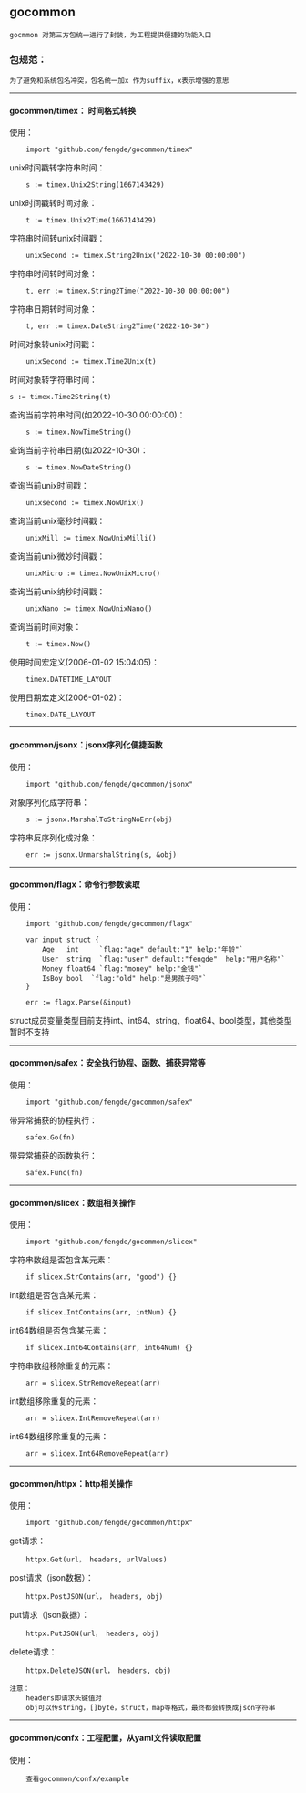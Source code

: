 ## gocommon

    gocmmon 对第三方包统一进行了封装，为工程提供便捷的功能入口

### 包规范：

    为了避免和系统包名冲突，包名统一加x 作为suffix，x表示增强的意思

---
#### gocommon/timex： 时间格式转换
使用： 
```
    import "github.com/fengde/gocommon/timex"
```

unix时间戳转字符串时间：
```
    s := timex.Unix2String(1667143429)
```

unix时间戳转时间对象： 
```
    t := timex.Unix2Time(1667143429)
```
    
字符串时间转unix时间戳：
```    
    unixSecond := timex.String2Unix("2022-10-30 00:00:00")
```
字符串时间转时间对象：
```
    t, err := timex.String2Time("2022-10-30 00:00:00")
```

字符串日期转时间对象： 
```
    t, err := timex.DateString2Time("2022-10-30")
```
    
时间对象转unix时间戳：
```
    unixSecond := timex.Time2Unix(t)
```
    
时间对象转字符串时间： 
```
s := timex.Time2String(t)
```

查询当前字符串时间(如2022-10-30 00:00:00)：
```
    s := timex.NowTimeString()
```

查询当前字符串日期(如2022-10-30)：
```
    s := timex.NowDateString()
```

查询当前unix时间戳：
```
    unixsecond := timex.NowUnix()
```

查询当前unix毫秒时间戳：
```
    unixMill := timex.NowUnixMilli()
```

查询当前unix微妙时间戳：
```
    unixMicro := timex.NowUnixMicro()
```

查询当前unix纳秒时间戳：
```
    unixNano := timex.NowUnixNano()
```

查询当前时间对象：
```
    t := timex.Now()
```
    
使用时间宏定义(2006-01-02 15:04:05)：
```
    timex.DATETIME_LAYOUT
```

使用日期宏定义(2006-01-02)：
```
    timex.DATE_LAYOUT
```

---
#### gocommon/jsonx：jsonx序列化便捷函数
使用： 
```
    import "github.com/fengde/gocommon/jsonx"
```

对象序列化成字符串： 
```
    s := jsonx.MarshalToStringNoErr(obj)
```
字符串反序列化成对象：
```
    err := jsonx.UnmarshalString(s, &obj)
```

---
#### gocommon/flagx：命令行参数读取
    
使用： 
```
    import "github.com/fengde/gocommon/flagx"
    
    var input struct {
        Age   int     `flag:"age" default:"1" help:"年龄"`
        User  string  `flag:"user" default:"fengde"  help:"用户名称"`
        Money float64 `flag:"money" help:"金钱"`
        IsBoy bool  `flag:"old" help:"是男孩子吗"`
    }
    
    err := flagx.Parse(&input)
```

struct成员变量类型目前支持int、int64、string、float64、bool类型，其他类型暂时不支持

---
#### gocommon/safex：安全执行协程、函数、捕获异常等
使用：
```
    import "github.com/fengde/gocommon/safex"
```
    
带异常捕获的协程执行： 
```
    safex.Go(fn)
```

带异常捕获的函数执行： 
```
    safex.Func(fn)
```

---
#### gocommon/slicex：数组相关操作
使用：
```
    import "github.com/fengde/gocommon/slicex"  
```

字符串数组是否包含某元素： 
```
    if slicex.StrContains(arr, "good") {}
```
int数组是否包含某元素：
```
    if slicex.IntContains(arr, intNum) {}
```

int64数组是否包含某元素：
```
    if slicex.Int64Contains(arr, int64Num) {}
```

字符串数组移除重复的元素：
```
    arr = slicex.StrRemoveRepeat(arr)
```

int数组移除重复的元素：
```
    arr = slicex.IntRemoveRepeat(arr)
```

int64数组移除重复的元素：
```
    arr = slicex.Int64RemoveRepeat(arr)
```
---

#### gocommon/httpx：http相关操作

使用：
```
    import "github.com/fengde/gocommon/httpx"
```

get请求：
```
    httpx.Get(url， headers, urlValues)
```

post请求（json数据）：
```
    httpx.PostJSON(url， headers, obj)
```

put请求（json数据）：
```
    httpx.PutJSON(url， headers, obj)
```

delete请求：
```
    httpx.DeleteJSON(url， headers, obj)
```

    注意：
        headers即请求头键值对
        obj可以传string，[]byte，struct，map等格式，最终都会转换成json字符串

---
#### gocommon/confx：工程配置，从yaml文件读取配置
使用：
```
    查看gocommon/confx/example
```

    
    


